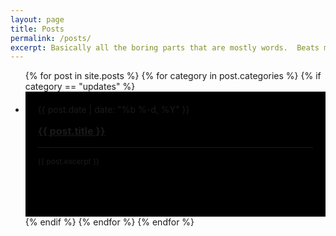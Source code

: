 ```yaml
---
layout: page
title: Posts
permalink: /posts/
excerpt: Basically all the boring parts that are mostly words.  Beats me why anyone would read these.
---
```


  <ul class="post-list">
    {% for post in site.posts %}
      {% for category in post.categories %}
        {% if category == "updates" %}
          <li>
            <div style="background:#000;height:200px;width=$content-width">
              <div style="padding:20px">
                <span class="post-meta">{{ post.date | date: "%b %-d, %Y" }}</span>
                    <a class="post-link" href="{{ post.url | prepend: site.baseurl }}">
                      <p style="font-size:16px"><b>{{ post.title }}</b></p>
                    </a>
                <hr>
                <p style="font-size:12px;margin-top:10px">{{ post.excerpt }}</p>
              </div>
            </div>
          </li>
        {% endif %}
      {% endfor %}
    {% endfor %}
  </ul>
